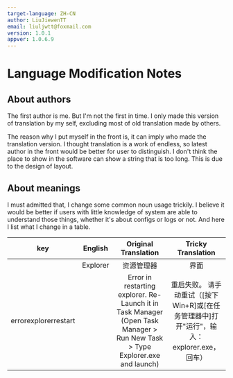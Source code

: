 ```yaml
---
target-language: ZH-CN
author: LiuJiewenTT
email: liuljwtt@foxmail.com
version: 1.0.1
appver: 1.0.6.9
---
```


# Language Modification Notes

## About authors

The first author is me. But I'm not the first in time. I only made this version of translation by my self, excluding most of old translation made by others.

The reason why I put myself in the front is, it can imply who made the translation version. I thought translation is a work of endless, so latest author in the front would be better for user to distinguish. I don't think the place to show in the software can show a string that is too long. This is due to the design of layout.


## About meanings 

I must admitted that, I change some common noun usage trickily. I believe it would be better if users with little knowledge of system are able to understand those things, whether it's about configs or logs or not. And here I list what I change in a table.

| key | English | Original Translation | Tricky Translation |
|:---:|:-------:|:--------------------:|:------------------:|
| | Explorer | 资源管理器 | 界面 |
| errorexplorerrestart | | Error in restarting explorer. Re-Launch it in Task Manager (Open Task Manager > Run New Task > Type Explorer.exe and launch) | 重启失败。 请手动重试（[按下Win+R]或[在任务管理器中]打开"运行"，输入：explorer.exe，回车） |

